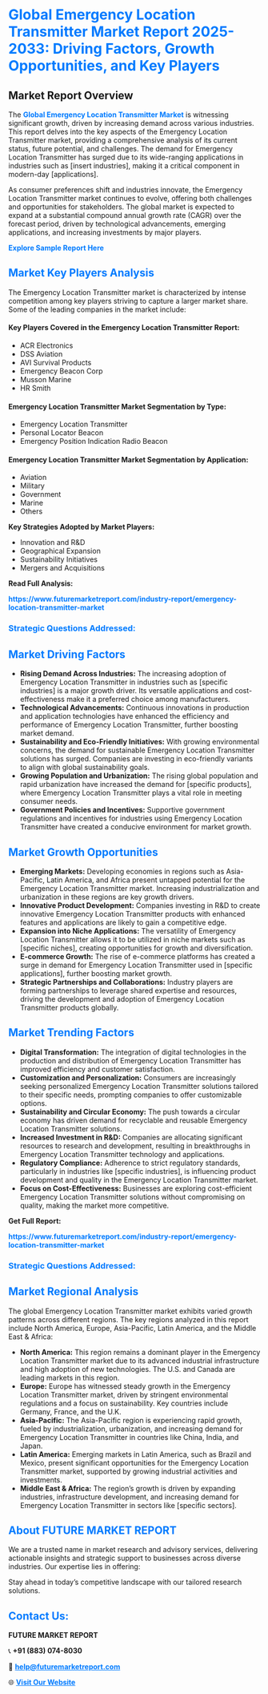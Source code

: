 <h1 style="color: #007BFF;">Global Emergency Location Transmitter Market Report 2025-2033: Driving Factors, Growth Opportunities, and Key Players</h1>

<section id="overview">
<h2>Market Report Overview</h2>
<p>The <a href="https://www.futuremarketreport.com/industry-report/emergency-location-transmitter-market" style="color: #007BFF; text-decoration: none;"><strong>Global Emergency Location Transmitter Market</strong></a> is witnessing significant growth, driven by increasing demand across various industries. This report delves into the key aspects of the Emergency Location Transmitter market, providing a comprehensive analysis of its current status, future potential, and challenges. The demand for Emergency Location Transmitter has surged due to its wide-ranging applications in industries such as [insert industries], making it a critical component in modern-day [applications].</p>
<p>As consumer preferences shift and industries innovate, the Emergency Location Transmitter market continues to evolve, offering both challenges and opportunities for stakeholders. The global market is expected to expand at a substantial compound annual growth rate (CAGR) over the forecast period, driven by technological advancements, emerging applications, and increasing investments by major players.</p>
</section>

<section id="overview">
<p><a href="https://www.futuremarketreport.com/request-sample/reportId=115536" style="color: #007BFF; text-decoration: none;"><strong>Explore Sample Report Here</strong></a></p>
</section>

<section id="key-players">
<h2 style="color: #007BFF;">Market Key Players Analysis</h2>
<p>The Emergency Location Transmitter market is characterized by intense competition among key players striving to capture a larger market share. Some of the leading companies in the market include:</p>
<h4>Key Players Covered in the Emergency Location Transmitter Report:</h4>
<ul><li>ACR Electronics</li><li>DSS Aviation</li><li>AVI Survival Products</li><li>Emergency Beacon Corp</li><li>Musson Marine</li><li>HR Smith</li></ul>
<h4>Emergency Location Transmitter Market Segmentation by Type:</h4>
<ul><li>Emergency Location Transmitter</li><li>Personal Locator Beacon</li><li>Emergency Position Indication Radio Beacon</li></ul>

<h4>Emergency Location Transmitter Market Segmentation by Application:</h4>
<ul><li>Aviation</li><li>Military</li><li>Government</li><li>Marine</li><li>Others</li></ul>
<p><strong>Key Strategies Adopted by Market Players:</strong></p>
<ul>
<li>Innovation and R&D</li>
<li>Geographical Expansion</li>
<li>Sustainability Initiatives</li>
<li>Mergers and Acquisitions</li>
</ul>
</section>

<section>
<p><strong>Read Full Analysis: </strong></p><a href="https://www.futuremarketreport.com/industry-report/emergency-location-transmitter-market" style="color: #007BFF; text-decoration: none;"><strong>https://www.futuremarketreport.com/industry-report/emergency-location-transmitter-market</strong></a>
<h3 style="color: #007BFF;">Strategic Questions Addressed:</h3>
</section>

<section id="driving-factors">
<h2 style="color: #007BFF;">Market Driving Factors</h2>
<ul>
<li><strong>Rising Demand Across Industries:</strong> The increasing adoption of Emergency Location Transmitter in industries such as [specific industries] is a major growth driver. Its versatile applications and cost-effectiveness make it a preferred choice among manufacturers.</li>
<li><strong>Technological Advancements:</strong> Continuous innovations in production and application technologies have enhanced the efficiency and performance of Emergency Location Transmitter, further boosting market demand.</li>
<li><strong>Sustainability and Eco-Friendly Initiatives:</strong> With growing environmental concerns, the demand for sustainable Emergency Location Transmitter solutions has surged. Companies are investing in eco-friendly variants to align with global sustainability goals.</li>
<li><strong>Growing Population and Urbanization:</strong> The rising global population and rapid urbanization have increased the demand for [specific products], where Emergency Location Transmitter plays a vital role in meeting consumer needs.</li>
<li><strong>Government Policies and Incentives:</strong> Supportive government regulations and incentives for industries using Emergency Location Transmitter have created a conducive environment for market growth.</li>
</ul>
</section>

<section id="growth-opportunities">
<h2 style="color: #007BFF;">Market Growth Opportunities</h2>
<ul>
<li><strong>Emerging Markets:</strong> Developing economies in regions such as Asia-Pacific, Latin America, and Africa present untapped potential for the Emergency Location Transmitter market. Increasing industrialization and urbanization in these regions are key growth drivers.</li>
<li><strong>Innovative Product Development:</strong> Companies investing in R&D to create innovative Emergency Location Transmitter products with enhanced features and applications are likely to gain a competitive edge.</li>
<li><strong>Expansion into Niche Applications:</strong> The versatility of Emergency Location Transmitter allows it to be utilized in niche markets such as [specific niches], creating opportunities for growth and diversification.</li>
<li><strong>E-commerce Growth:</strong> The rise of e-commerce platforms has created a surge in demand for Emergency Location Transmitter used in [specific applications], further boosting market growth.</li>
<li><strong>Strategic Partnerships and Collaborations:</strong> Industry players are forming partnerships to leverage shared expertise and resources, driving the development and adoption of Emergency Location Transmitter products globally.</li>
</ul>
</section>

<section id="trending-factors">
<h2 style="color: #007BFF;">Market Trending Factors</h2>
<ul>
<li><strong>Digital Transformation:</strong> The integration of digital technologies in the production and distribution of Emergency Location Transmitter has improved efficiency and customer satisfaction.</li>
<li><strong>Customization and Personalization:</strong> Consumers are increasingly seeking personalized Emergency Location Transmitter solutions tailored to their specific needs, prompting companies to offer customizable options.</li>
<li><strong>Sustainability and Circular Economy:</strong> The push towards a circular economy has driven demand for recyclable and reusable Emergency Location Transmitter solutions.</li>
<li><strong>Increased Investment in R&D:</strong> Companies are allocating significant resources to research and development, resulting in breakthroughs in Emergency Location Transmitter technology and applications.</li>
<li><strong>Regulatory Compliance:</strong> Adherence to strict regulatory standards, particularly in industries like [specific industries], is influencing product development and quality in the Emergency Location Transmitter market.</li>
<li><strong>Focus on Cost-Effectiveness:</strong> Businesses are exploring cost-efficient Emergency Location Transmitter solutions without compromising on quality, making the market more competitive.</li>
</ul>
</section>

<section>
<p><strong>Get Full Report: </strong></p><a href="https://www.futuremarketreport.com/industry-report/emergency-location-transmitter-market" style="color: #007BFF; text-decoration: none;"><strong>https://www.futuremarketreport.com/industry-report/emergency-location-transmitter-market</strong></a>
<h3 style="color: #007BFF;">Strategic Questions Addressed:</h3>
</section>


<section id="regional-analysis">
<h2 style="color: #007BFF;">Market Regional Analysis</h2>
<p>The global Emergency Location Transmitter market exhibits varied growth patterns across different regions. The key regions analyzed in this report include North America, Europe, Asia-Pacific, Latin America, and the Middle East & Africa:</p>
<ul>
<li><strong>North America:</strong> This region remains a dominant player in the Emergency Location Transmitter market due to its advanced industrial infrastructure and high adoption of new technologies. The U.S. and Canada are leading markets in this region.</li>
<li><strong>Europe:</strong> Europe has witnessed steady growth in the Emergency Location Transmitter market, driven by stringent environmental regulations and a focus on sustainability. Key countries include Germany, France, and the U.K.</li>
<li><strong>Asia-Pacific:</strong> The Asia-Pacific region is experiencing rapid growth, fueled by industrialization, urbanization, and increasing demand for Emergency Location Transmitter in countries like China, India, and Japan.</li>
<li><strong>Latin America:</strong> Emerging markets in Latin America, such as Brazil and Mexico, present significant opportunities for the Emergency Location Transmitter market, supported by growing industrial activities and investments.</li>
<li><strong>Middle East & Africa:</strong> The region’s growth is driven by expanding industries, infrastructure development, and increasing demand for Emergency Location Transmitter in sectors like [specific sectors].</li>
</ul>
</section>

<footer>
<h2 style="color: #007BFF;">About FUTURE MARKET REPORT</h2>
<p>We are a trusted name in market research and advisory services, delivering actionable insights and strategic support to businesses across diverse industries. Our expertise lies in offering:</p>

<p>Stay ahead in today’s competitive landscape with our tailored research solutions.</p>

<h2 style="color: #007BFF;">Contact Us:</h2>
<p><strong>FUTURE MARKET REPORT</strong></p>
<p>📞 <strong>+91 (883) 074-8030</strong></p>
<p>📧 <strong><a href="mailto:help@futuremarketreport.com" style="color: #007BFF;">help@futuremarketreport.com</a></strong></p>
<p>🌐 <strong><a href="https://www.futuremarketreport.com/" style="color: #007BFF;">Visit Our Website</a></strong></p>
</footer>